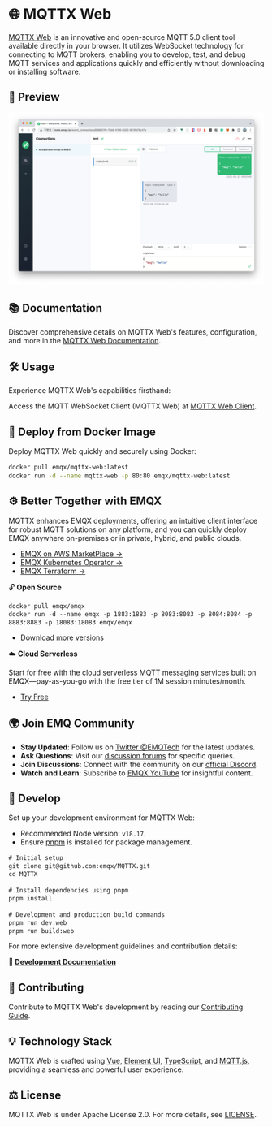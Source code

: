 # 🌐 MQTTX Web

[MQTTX Web](https://mqttx.app) is an innovative and open-source MQTT 5.0 client tool available directly in your browser. It utilizes WebSocket technology for connecting to MQTT brokers, enabling you to develop, test, and debug MQTT services and applications quickly and efficiently without downloading or installing software.

## 📸 Preview

![mqttx-preview](../../assets/mqttx-web-preview.png)

## 📚 Documentation

Discover comprehensive details on MQTTX Web's features, configuration, and more in the [MQTTX Web Documentation](https://mqttx.app/docs/web).

## 🛠️ Usage

Experience MQTTX Web's capabilities firsthand:

Access the MQTT WebSocket Client (MQTTX Web) at [MQTTX Web Client](http://www.emqx.io/online-mqtt-client).

## 🐳 Deploy from Docker Image

Deploy MQTTX Web quickly and securely using Docker:

```bash
docker pull emqx/mqttx-web:latest
docker run -d --name mqttx-web -p 80:80 emqx/mqttx-web:latest
```

## ⚙️ Better Together with EMQX

MQTTX enhances EMQX deployments, offering an intuitive client interface for robust MQTT solutions on any platform, and you can quickly deploy EMQX anywhere on-premises or in private, hybrid, and public clouds.

- [EMQX on AWS MarketPlace →](https://aws.amazon.com/marketplace/pp/prodview-cwa2e6xbrwtzi)
- [EMQX Kubernetes Operator →](https://www.emqx.com/en/emqx-kubernetes-operator)
- [EMQX Terraform →](https://www.emqx.com/en/emqx-terraform)

🔓 **Open Source**

```shell
docker pull emqx/emqx
docker run -d --name emqx -p 1883:1883 -p 8083:8083 -p 8084:8084 -p 8883:8883 -p 18083:18083 emqx/emqx
```

- [Download more versions](https://www.emqx.io/downloads)

☁️ **Cloud Serverless**

Start for free with the cloud serverless MQTT messaging services built on EMQX—pay-as-you-go with the free tier of 1M session minutes/month.

- [Try Free](https://www.emqx.com/en/cloud/serverless-mqtt)

## 🌍 Join EMQ Community

- **Stay Updated**: Follow us on [Twitter @EMQTech](https://twitter.com/EMQTech) for the latest updates.
- **Ask Questions**: Visit our [discussion forums](https://github.com/emqx/emqx/discussions) for specific queries.
- **Join Discussions**: Connect with the community on our [official Discord](https://discord.gg/xYGf3fQnES).
- **Watch and Learn**: Subscribe to [EMQX YouTube](https://www.youtube.com/channel/UC5FjR77ErAxvZENEWzQaO5Q) for insightful content.

## 🔨 Develop

Set up your development environment for MQTTX Web:

- Recommended Node version: `v18.17`.
- Ensure [pnpm](https://pnpm.io/) is installed for package management.

```shell
# Initial setup
git clone git@github.com:emqx/MQTTX.git
cd MQTTX

# Install dependencies using pnpm
pnpm install

# Development and production build commands
pnpm run dev:web
pnpm run build:web
```

For more extensive development guidelines and contribution details:

**📄 [Development Documentation](https://github.com/emqx/MQTTX/blob/main/.github/CONTRIBUTING.md)**

## 🤝 Contributing

Contribute to MQTTX Web's development by reading our [Contributing Guide](https://github.com/emqx/MQTTX/blob/main/.github/CONTRIBUTING.md).

## 💡 Technology Stack

MQTTX Web is crafted using [Vue](https://vuejs.org/), [Element UI](https://element.eleme.io), [TypeScript](https://www.typescriptlang.org/), and [MQTT.js](https://github.com/mqttjs/MQTT.js), providing a seamless and powerful user experience.

## ⚖️ License

MQTTX Web is under Apache License 2.0. For more details, see [LICENSE](https://github.com/emqx/MQTTX/blob/main/LICENSE).
